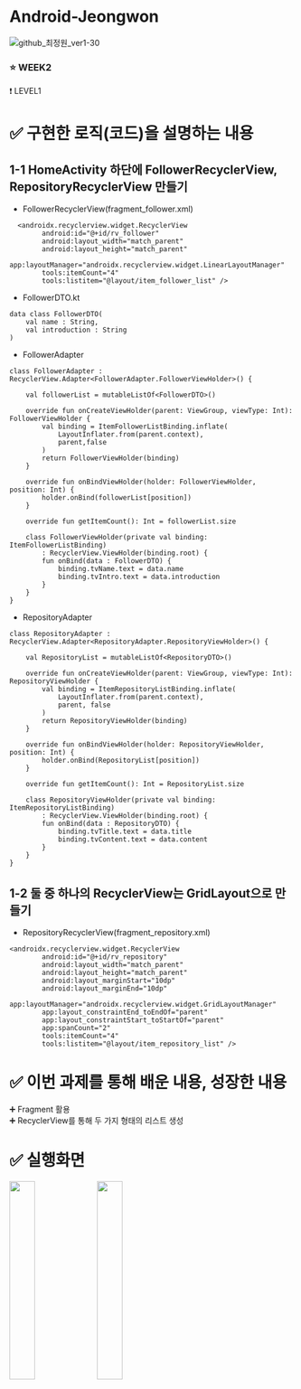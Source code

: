 # Android-Jeongwon
![github_최정원_ver1-30](https://user-images.githubusercontent.com/70698151/135754672-247d3366-22e1-4131-9cc4-69781c943a66.png)


### :star: WEEK2
:exclamation: LEVEL1

# :white_check_mark: 구현한 로직(코드)을 설명하는 내용
## 1-1 HomeActivity 하단에 FollowerRecyclerView, RepositoryRecyclerView 만들기
* FollowerRecyclerView(fragment_follower.xml)
```
  <androidx.recyclerview.widget.RecyclerView
        android:id="@+id/rv_follower"
        android:layout_width="match_parent"
        android:layout_height="match_parent"
        app:layoutManager="androidx.recyclerview.widget.LinearLayoutManager"
        tools:itemCount="4"
        tools:listitem="@layout/item_follower_list" />
```
* FollowerDTO.kt
```
data class FollowerDTO(
    val name : String,
    val introduction : String
)
```
* FollowerAdapter
```
class FollowerAdapter : RecyclerView.Adapter<FollowerAdapter.FollowerViewHolder>() {

    val followerList = mutableListOf<FollowerDTO>()

    override fun onCreateViewHolder(parent: ViewGroup, viewType: Int): FollowerViewHolder {
        val binding = ItemFollowerListBinding.inflate(
            LayoutInflater.from(parent.context),
            parent,false
        )
        return FollowerViewHolder(binding)
    }

    override fun onBindViewHolder(holder: FollowerViewHolder, position: Int) {
        holder.onBind(followerList[position])
    }

    override fun getItemCount(): Int = followerList.size

    class FollowerViewHolder(private val binding: ItemFollowerListBinding)
        : RecyclerView.ViewHolder(binding.root) {
        fun onBind(data : FollowerDTO) {
            binding.tvName.text = data.name
            binding.tvIntro.text = data.introduction
        }
    }
}
```
* RepositoryAdapter
```
class RepositoryAdapter : RecyclerView.Adapter<RepositoryAdapter.RepositoryViewHolder>() {

    val RepositoryList = mutableListOf<RepositoryDTO>()

    override fun onCreateViewHolder(parent: ViewGroup, viewType: Int): RepositoryViewHolder {
        val binding = ItemRepositoryListBinding.inflate(
            LayoutInflater.from(parent.context),
            parent, false
        )
        return RepositoryViewHolder(binding)
    }

    override fun onBindViewHolder(holder: RepositoryViewHolder, position: Int) {
        holder.onBind(RepositoryList[position])
    }

    override fun getItemCount(): Int = RepositoryList.size

    class RepositoryViewHolder(private val binding: ItemRepositoryListBinding)
        : RecyclerView.ViewHolder(binding.root) {
        fun onBind(data : RepositoryDTO) {
            binding.tvTitle.text = data.title
            binding.tvContent.text = data.content
        }
    }
}
```

## 1-2 둘 중 하나의 RecyclerView는 GridLayout으로 만들기
* RepositoryRecyclerView(fragment_repository.xml)
```
<androidx.recyclerview.widget.RecyclerView
        android:id="@+id/rv_repository"
        android:layout_width="match_parent"
        android:layout_height="match_parent"
        android:layout_marginStart="10dp"
        android:layout_marginEnd="10dp"
        app:layoutManager="androidx.recyclerview.widget.GridLayoutManager"
        app:layout_constraintEnd_toEndOf="parent"
        app:layout_constraintStart_toStartOf="parent"
        app:spanCount="2"
        tools:itemCount="4"
        tools:listitem="@layout/item_repository_list" />
```   

# :white_check_mark: 이번 과제를 통해 배운 내용, 성장한 내용
:heavy_plus_sign: Fragment 활용  
:heavy_plus_sign: RecyclerView를 통해 두 가지 형태의 리스트 생성

# :white_check_mark: 실행화면
<p float="left">
<img src = "https://user-images.githubusercontent.com/49150980/138336693-13beb98d-1982-4994-b8ba-8d47c1cd2772.PNG" width="30%" height="30%">
<img src = "https://user-images.githubusercontent.com/49150980/138336704-da629ae8-c4d3-4b15-bc02-568b5231802b.PNG" width="30%" height="30%">
</p>



